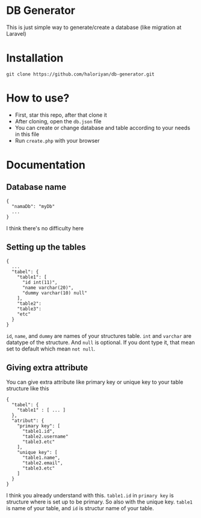 # DB Generator
This is just simple way to generate/create a database (like migration at Laravel)

# Installation
```
git clone https://github.com/haloriyan/db-generator.git
```

# How to use?
- First, star this repo, after that clone it
- After cloning, open the `db.json` file
- You can create or change database and table according to your needs in this file
- Run `create.php` with your browser

# Documentation
## Database name
```
{
  "namaDb": "myDb"
  ...
}
```
I think there's no difficulty here

## Setting up the tables
```
{
  ...
  "tabel": {
    "table1": [
      "id int(11)",
      "name varchar(20)",
      "dummy varchar(10) null"
    ],
    "table2":
    "table3":
    "etc"
  }
}
```
`id`, `name`, and `dummy` are names of your structures table. `int` and `varchar` are datatype of the structure. And `null` is optional. If you dont type it, that mean set to default which mean `not null`.

## Giving extra attribute
You can give extra attribute like primary key or unique key to your table structure like this
```
{
  "tabel": {
    "table1" : [ ... ]
  },
  "atribut": {
    "primary key": [
      "table1.id",
      "table2.username"
      "table3.etc"
    ],
    "unique key": [
      "table1.name",
      "table2.email",
      "table3.etc"
    ]
  }
}
```
I think you already understand with this. `table1.id` in `primary key` is structure where is set up to be primary. So also with the unique key. `table1` is name of your table, and `id` is structur name of your table.
